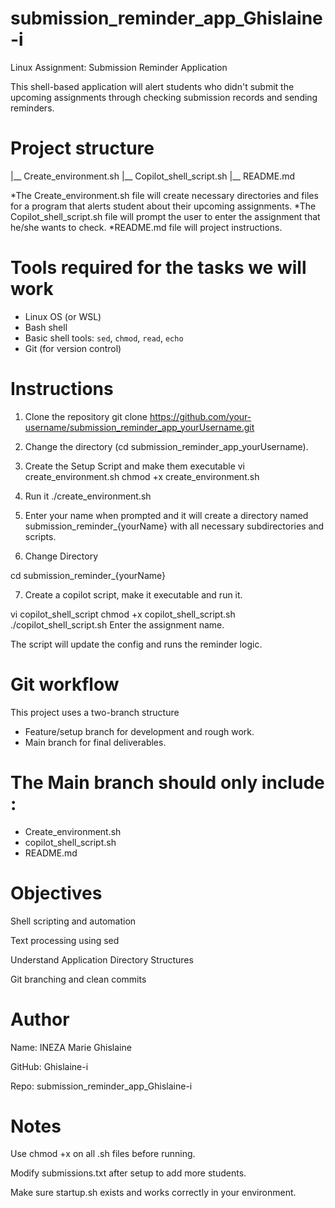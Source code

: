 # submission_reminder_app_Ghislaine-i
Linux Assignment: Submission Reminder Application


This shell-based application will alert students who didn't submit the upcoming assignments through checking submission records and sending reminders.

# Project structure

|__ Create_environment.sh
|__ Copilot_shell_script.sh 
|__ README.md

*The Create_environment.sh file will create necessary directories and files for a program that alerts student about their upcoming assignments.
*The Copilot_shell_script.sh file will prompt the user to enter the assignment that he/she wants to check.
*README.md file will project instructions.

# Tools required for the tasks we will work 

- Linux OS (or WSL)
- Bash shell
- Basic shell tools: `sed`, `chmod`, `read`, `echo`
- Git (for version control)
 

# Instructions

1. Clone the repository
git clone https://github.com/your-username/submission_reminder_app_yourUsername.git

2. Change the directory (cd submission_reminder_app_yourUsername).

3. Create the Setup Script and make them executable
 vi create_environment.sh
chmod +x create_environment.sh

4. Run it 
./create_environment.sh

5. Enter your name when prompted and it will create a directory named submission_reminder_{yourName} with all necessary subdirectories and scripts.

6. Change Directory

cd submission_reminder_{yourName}

7. Create a copilot script, make it executable and run it.

vi copilot_shell_script
chmod +x copilot_shell_script.sh
./copilot_shell_script.sh
Enter the assignment name.

The script will update the config and runs the reminder logic.

# Git workflow
This project uses a two-branch structure

- Feature/setup branch for development and rough work.
- Main branch for final deliverables.

# The Main branch should only include :

- Create_environment.sh
- copilot_shell_script.sh
- README.md
 
# Objectives

Shell scripting and automation 

Text processing using sed

Understand Application Directory Structures

Git branching and clean commits

# Author

Name: INEZA Marie Ghislaine

GitHub: Ghislaine-i

Repo: submission_reminder_app_Ghislaine-i

# Notes

Use chmod +x on all .sh files before running.

Modify submissions.txt after setup to add more students.

Make sure startup.sh exists and works correctly in your environment.
